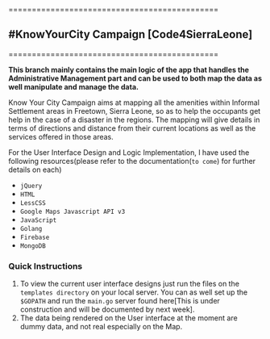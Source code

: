 =============================================
## #KnowYourCity Campaign [Code4SierraLeone]
=============================================

**This branch mainly contains the main logic of the app that handles the Administrative Management part and can be used to both map the data as well manipulate and manage the data.**

Know Your City Campaign aims at mapping all the amenities within Informal Settlement areas in Freetown, Sierra Leone, so as to help the occupants get help in the case of a disaster in the regions. The mapping will give details in terms of directions and distance from their current locations as well as the services offered in those areas.

For the User Interface Design and Logic Implementation, I have used the following resources(please refer to the documentation(`to come`) for further details on each)
* `jQuery`
* `HTML`
* `LessCSS`
* `Google Maps Javascript API v3`
* `JavaScript`
* `Golang`
* `Firebase`
* `MongoDB`


### Quick Instructions

1. To view the current user interface designs just run the files on the `templates directory` on your local server. You can as well set up the `$GOPATH` and run the `main.go` server found here[This is under construction and will be documented by next week].
2. The data being rendered on the User interface at the moment are dummy data, and not real especially on the Map.
